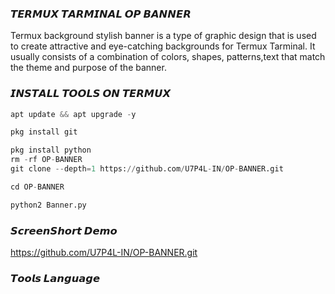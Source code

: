 ### 𝙏𝙀𝙍𝙈𝙐𝙓 𝙏𝘼𝙍𝙈𝙄𝙉𝘼𝙇 𝙊𝙋 𝘽𝘼𝙉𝙉𝙀𝙍

Termux background stylish banner is a type of graphic design that is used to create attractive and eye-catching backgrounds for Termux Tarminal. It usually consists of a combination of colors, shapes, patterns,text  that match the theme and purpose of the banner.

### 𝙄𝙉𝙎𝙏𝘼𝙇𝙇 𝙏𝙊𝙊𝙇𝙎 𝙊𝙉 𝙏𝙀𝙍𝙈𝙐𝙓
````python
apt update && apt upgrade -y

pkg install git

pkg install python
rm -rf OP-BANNER
git clone --depth=1 https://github.com/U7P4L-IN/OP-BANNER.git

cd OP-BANNER

python2 Banner.py
````
### 𝙎𝙘𝙧𝙚𝙚𝙣𝙎𝙝𝙤𝙧𝙩 𝘿𝙚𝙢𝙤
<p align="center">
      
https://github.com/U7P4L-IN/OP-BANNER.git

### 𝙏𝙤𝙤𝙡𝙨 𝙇𝙖𝙣𝙜𝙪𝙖𝙜𝙚

